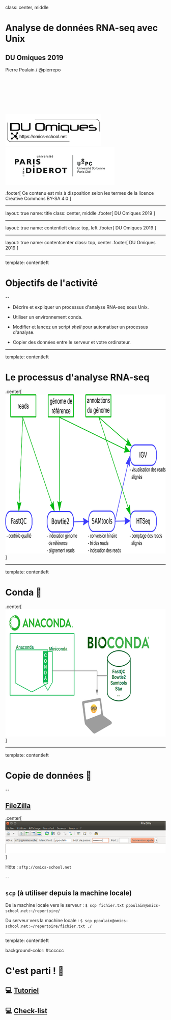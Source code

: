class: center, middle

# Analyse de données RNA-seq avec Unix

## DU Omiques 2019

Pierre Poulain / @pierrepo

<br /><br /><br /><br /><br /><br />

<div>
<img src="img/logo_DUO.png"
	 height="100px" style="vertical-align:midle;">
 </img>
<div style="display: inline-block; width:100px;"></div>
<img src="img/logo_UPD_USPC.png"
 	 height="120px" style="vertical-align:midle;">
 </img>
</div>

.footer[
Ce contenu est mis à disposition selon les termes de la licence Creative Commons BY-SA 4.0
]

---

layout: true
name: title
class: center, middle
.footer[
DU Omiques 2019
]

---

layout: true
name: contentleft
class: top, left
.footer[
DU Omiques 2019
]

---

layout: true
name: contentcenter
class: top, center
.footer[
DU Omiques 2019
]

---

template: contentleft

# Objectifs de l'activité

--

- Décrire et expliquer un processus d'analyse RNA-seq sous Unix.

- Utiliser un environnement conda.

- Modifier et lancez un script *shell* pour automatiser un processus d'analyse.

- Copier des données entre le serveur et votre ordinateur.

---
template: contentleft

# Le processus d'analyse RNA-seq

.center[
<img height="500px" src="img/pipeline_RNA_seq_O_tauri.png">
]

---
template: contentleft

# Conda 🐍

.center[
<img height="400px" src="img/conda.png">
]

---
template: contentleft

# Copie de données 🦄

--

## [FileZilla](https://filezilla-project.org/)

.center[
<img width="600px" src="img/filezilla.png">
]

Hôte : `sftp://omics-school.net`

--

## `scp` (à utiliser depuis la machine locale)

De la machine locale vers le serveur : `$ scp fichier.txt ppoulain@omics-school.net:~/repertoire/`

Du serveur vers la machine locale : `$ scp ppoulain@omics-school.net:~/repertoire/fichier.txt ./`


---

template: contentleft

background-color: #cccccc

# C'est parti ! 🚀

## 💻 [Tutoriel](https://omics-school.github.io/analyse-rna-seq/analyse_RNA-seq_O_tauri.html)

## 💻 [Check-list](https://omics-school.github.io/analyse-rna-seq/analyse_RNA-seq_O_tauri_check-list.html)
